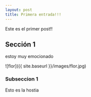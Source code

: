 ```yaml
---
layout: post
title: Primera entrada!!!
---
```

Este es el primer post!!
## Sección 1
estoy muy emocionado

![flor]({{ site.baseurl }}/images/flor.jpg)
### Subseccion 1
 Esto es la hostia
